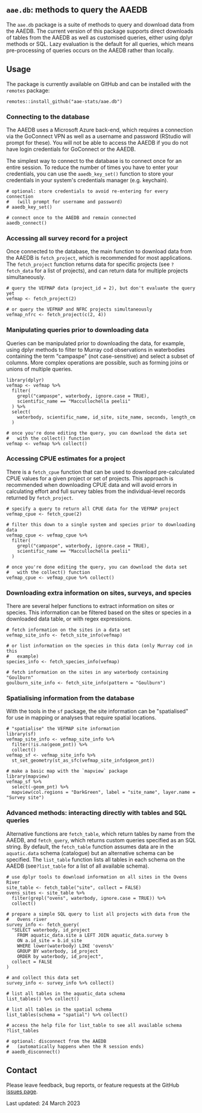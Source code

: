 ## `aae.db`: methods to query the AAEDB

The `aae.db` package is a suite of methods to query and download data from the AAEDB. The current version of this package supports direct downloads of tables from the AAEDB as well as customised queries, either using dplyr methods or SQL. Lazy evaluation is the default for all queries, which means pre-processing of queries occurs on the AAEDB rather than locally.


## Usage

The package is currently available on GitHub and can be installed with the `remotes` package:

```
remotes::install_github("aae-stats/aae.db")
```


### Connecting to the database

The AAEDB uses a Microsoft Azure back-end, which requires a connection via the GoConnect VPN as well as a username and password (RStudio will prompt for these). You will not be able to access the AAEDB if you do not have login credentials for GoConnect or the AAEDB.

The simplest way to connect to the database is to connect once for an entire session. To reduce the number of times you have to enter your credentials, you can use the `aaedb_key_set()` function to store your credentials in your system's credentials manager (e.g. keychain).

```
# optional: store credentials to avoid re-entering for every connection
#   (will prompt for username and password)
# aaedb_key_set()

# connect once to the AAEDB and remain connected
aaedb_connect()
```


### Accessing all survey record for a project

Once connected to the database, the main function to download data from the AAEDB is `fetch_project`, which is recommended for most applications. The `fetch_project` function returns data for specific projects (see `?fetch_data` for a list of projects), and can return data for multiple projects simultaneously.

```
# query the VEFMAP data (project_id = 2), but don't evaluate the query yet
vefmap <- fetch_project(2)

# or query the VEFMAP and NFRC projects simultaneously
vefmap_nfrc <- fetch_project(c(2, 4))
```


### Manipulating queries prior to downloading data

Queries can be manipulated prior to downloading the data, for example, using dplyr methods to filter to Murray cod observations in waterbodies containing the term "campaspe" (not case-sensitive) and select a subset of columns. More complex operations are possible, such as forming joins or unions of multiple queries.

```
library(dplyr)
vefmap <- vefmap %>%
  filter(
    grepl("campaspe", waterbody, ignore.case = TRUE),
    scientific_name == "Maccullochella peelii"
  ) %>%
  select(
    waterbody, scientific_name, id_site, site_name, seconds, length_cm
  )
  
# once you're done editing the query, you can download the data set
#   with the collect() function
vefmap <- vefmap %>% collect()
```


### Accessing CPUE estimates for a project

There is a `fetch_cpue` function that can be used to download pre-calculated CPUE values for a given project or set of projects. This approach is recommended when downloading CPUE data and will avoid errors in calculating effort and full survey tables from the individual-level records returned by `fetch_project`.

```
# specify a query to return all CPUE data for the VEFMAP project
vefmap_cpue <- fetch_cpue(2)

# filter this down to a single system and species prior to downloading data
vefmap_cpue <- vefmap_cpue %>%
  filter(
    grepl("campaspe", waterbody, ignore.case = TRUE),
    scientific_name == "Maccullochella peelii"
  )
  
# once you're done editing the query, you can download the data set
#   with the collect() function
vefmap_cpue <- vefmap_cpue %>% collect()
```


### Downloading extra information on sites, surveys, and species

There are several helper functions to extract information on sites or species. This information can be filtered based on the sites or species in a downloaded data table, or with regex expressions.

```
# fetch information on the sites in a data set
vefmap_site_info <- fetch_site_info(vefmap)

# or list information on the species in this data (only Murray cod in this
#   example)
species_info <- fetch_species_info(vefmap)

# fetch information on the sites in any waterbody containing "Goulburn" 
goulburn_site_info <- fetch_site_info(pattern = "Goulburn")
```


### Spatialising information from the database

With the tools in the `sf` package, the site information can be "spatialised" for use in mapping or analyses that require spatial locations.

```
# "spatialise" the VEFMAP site information
library(sf)
vefmap_site_info <- vefmap_site_info %>%
  filter(!is.na(geom_pnt)) %>%
  collect()
vefmap_sf <- vefmap_site_info %>%
  st_set_geometry(st_as_sfc(vefmap_site_info$geom_pnt))
  
# make a basic map with the `mapview` package
library(mapview)
vefmap_sf %>%
  select(-geom_pnt) %>%
  mapview(col.regions = "DarkGreen", label = "site_name", layer.name = "Survey site")
```


### Advanced methods: interacting directly with tables and SQL queries

Alternative functions are `fetch_table`, which return tables by name from the AAEDB, and `fetch_query`, which returns custom queries specified as an SQL string. By default, the `fetch_table` function assumes data are in the `aquatic.data` schema (catalogue) but an alternative schema can be specified. The `list_table` function lists all tables in each schema on the AAEDB (see`?list_table` for a list of all available schema).

```
# use dplyr tools to download information on all sites in the Ovens River
site_table <- fetch_table("site", collect = FALSE)
ovens_sites <- site_table %>%
  filter(grepl("ovens", waterbody, ignore.case = TRUE)) %>%
  collect()

# prepare a simple SQL query to list all projects with data from the
#   Ovens river
survey_info <- fetch_query(
  "SELECT waterbody, id_project
    FROM aquatic_data.site a LEFT JOIN aquatic_data.survey b
    ON a.id_site = b.id_site
    WHERE lower(waterbody) LIKE 'ovens%'
    GROUP BY waterbody, id_project
    ORDER by waterbody, id_project",
  collect = FALSE
)

# and collect this data set
survey_info <- survey_info %>% collect()

# list all tables in the aquatic_data schema
list_tables() %>% collect()

# list all tables in the spatial schema
list_tables(schema = "spatial") %>% collect()

# access the help file for list_table to see all available schema
?list_tables

# optional: disconnect from the AAEDB
#   (automatically happens when the R session ends)
# aaedb_disconnect()
```


## Contact

Please leave feedback, bug reports, or feature requests at the GitHub [issues page](https://github.com/aae-stats/aae.db/issues).

Last updated: 24 March 2023 

